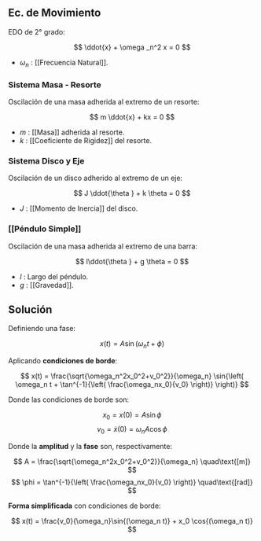 
## Ec. de Movimiento

EDO de 2° grado:

$$
	\ddot{x} + \omega _n^2 x = 0
$$
- $\omega _n$ : [[Frecuencia Natural]].

### Sistema Masa - Resorte

Oscilación de una masa adherida al extremo de un resorte:

$$
	m \ddot{x} + kx = 0
$$
- $m$ : [[Masa]] adherida al resorte.
- $k$ : [[Coeficiente de Rigidez]] del resorte.

### Sistema Disco y Eje

Oscilación de un disco adherido al extremo de un eje:

$$
	J \ddot{\theta } + k \theta = 0
$$
- $J$ : [[Momento de Inercia]] del disco.

### [[Péndulo Simple]]

Oscilación de una masa adherida al extremo de una barra:

$$
	l\ddot{\theta } + g \theta = 0
$$
- $l$ : Largo del péndulo.
- $g$ : [[Gravedad]].

## Solución

Definiendo una fase:

$$
	x(t) = A \sin{(\omega_nt + \phi)}
$$

Aplicando **condiciones de borde**:

$$
	x(t) = \frac{\sqrt{\omega_n^2x_0^2+v_0^2}}{\omega_n} \sin{\left( \omega_n t + \tan^{-1}{\left( \frac{\omega_nx_0}{v_0} \right)} \right)}
$$

Donde las condiciones de borde son:

$$
	x_0 = x(0) = A \sin{\phi}
$$
$$
	v_0 = \dot{x}(0) = \omega_nA \cos{\phi}
$$

Donde la **amplitud** y la **fase** son, respectivamente:

$$
	A = \frac{\sqrt{\omega_n^2x_0^2+v_0^2}}{\omega_n} \quad\text{[m]}
$$
$$
	\phi = \tan^{-1}{\left( \frac{\omega_nx_0}{v_0} \right)} \quad\text{[rad]}
$$

**Forma simplificada** con condiciones de borde:

$$
	x(t)  = \frac{v_0}{\omega_n}\sin{(\omega_n t)} + x_0 \cos{(\omega_n t)}
$$

